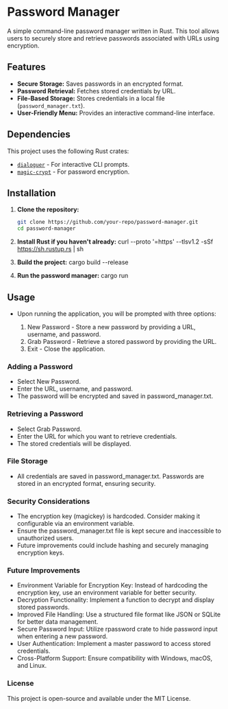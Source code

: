 # Password Manager

A simple command-line password manager written in Rust. This tool allows users to securely store and retrieve passwords associated with URLs using encryption.

## Features

- **Secure Storage:** Saves passwords in an encrypted format.
- **Password Retrieval:** Fetches stored credentials by URL.
- **File-Based Storage:** Stores credentials in a local file (`password_manager.txt`).
- **User-Friendly Menu:** Provides an interactive command-line interface.

## Dependencies

This project uses the following Rust crates:
- [`dialoguer`](https://crates.io/crates/dialoguer) - For interactive CLI prompts.
- [`magic-crypt`](https://crates.io/crates/magic-crypt) - For password encryption.

## Installation

1. **Clone the repository:**
   ```sh
   git clone https://github.com/your-repo/password-manager.git
   cd password-manager

2. **Install Rust if you haven't already:**
    curl --proto '=https' --tlsv1.2 -sSf https://sh.rustup.rs | sh

3. **Build the project:**
    cargo build --release

4. **Run the password manager:**
    cargo run

## Usage
- Upon running the application, you will be prompted with three options:

    1. New Password - Store a new password by providing a URL, username, and password.
    2. Grab Password - Retrieve a stored password by providing the URL.
    3. Exit - Close the application.

### Adding a Password
- Select New Password.
- Enter the URL, username, and password.
- The password will be encrypted and saved in password_manager.txt.

### Retrieving a Password
- Select Grab Password.
- Enter the URL for which you want to retrieve credentials.
- The stored credentials will be displayed.

### File Storage
- All credentials are saved in password_manager.txt. Passwords are stored in an encrypted format, ensuring security.

### Security Considerations
- The encryption key (magickey) is hardcoded. Consider making it configurable via an environment variable.
- Ensure the password_manager.txt file is kept secure and inaccessible to unauthorized users.
- Future improvements could include hashing and securely managing encryption keys.

### Future Improvements
- Environment Variable for Encryption Key: Instead of hardcoding the encryption key, use an environment variable for better security.
- Decryption Functionality: Implement a function to decrypt and display stored passwords.
- Improved File Handling: Use a structured file format like JSON or SQLite for better data management.
- Secure Password Input: Utilize rpassword crate to hide password input when entering a new password.
- User Authentication: Implement a master password to access stored credentials.
- Cross-Platform Support: Ensure compatibility with Windows, macOS, and Linux.

### License
This project is open-source and available under the MIT License.